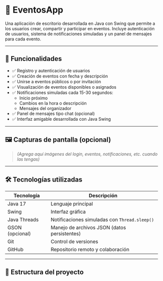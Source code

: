 # 🎉 EventosApp

Una aplicación de escritorio desarrollada en Java con Swing que permite a los usuarios crear, compartir y participar en eventos. Incluye autenticación de usuarios, sistema de notificaciones simuladas y un panel de mensajes para cada evento.

---

## 🚀 Funcionalidades

- ✅ Registro y autenticación de usuarios
- ✅ Creación de eventos con fecha y descripción
- ✅ Unirse a eventos públicos o por invitación
- ✅ Visualización de eventos disponibles o asignados
- ✅ Notificaciones simuladas cada 15-30 segundos:
  - Inicio próximo
  - Cambios en la hora o descripción
  - Mensajes del organizador
- ✅ Panel de mensajes tipo chat (opcional)
- ✅ Interfaz amigable desarrollada con Java Swing

---

## 🖼️ Capturas de pantalla (opcional)
> *(Agrega aquí imágenes del login, eventos, notificaciones, etc. cuando las tengas)*

---

## 🛠️ Tecnologías utilizadas

| Tecnología     | Descripción                                   |
|----------------|-----------------------------------------------|
| Java 17        | Lenguaje principal                            |
| Swing          | Interfaz gráfica                              |
| Java Threads   | Notificaciones simuladas con `Thread.sleep()` |
| GSON (opcional)| Manejo de archivos JSON (datos persistentes)  |
| Git            | Control de versiones                          |
| GitHub         | Repositorio remoto y colaboración             |

---

## 📁 Estructura del proyecto

